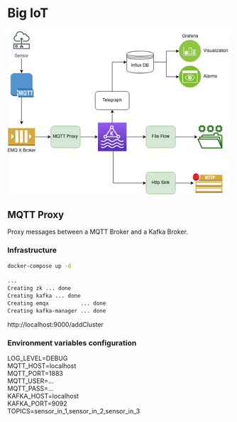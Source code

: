 # Big IoT

![Data Flow](./img/BigIoT.png)


## MQTT Proxy
Proxy messages between a MQTT Broker and a Kafka Broker.

### Infrastructure
```bash
docker-compose up -d

...
Creating zk ... done
Creating kafka ... done
Creating emqx          ... done
Creating kafka-manager ... done
```
http://localhost:9000/addCluster

### Environment variables configuration
LOG_LEVEL=DEBUG   
MQTT_HOST=localhost   
MQTT_PORT=1883   
MQTT_USER=...   
MQTT_PASS=...   
KAFKA_HOST=localhost   
KAFKA_PORT=9092   
TOPICS=sensor_in_1,sensor_in_2,sensor_in_3   